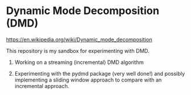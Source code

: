 # Dynamic Mode Decomposition (DMD)

https://en.wikipedia.org/wiki/Dynamic_mode_decomposition

This repository is my sandbox for experimenting with DMD.

1. Working on a streaming (incremental) DMD algorithm

2. Experimenting with the pydmd package (very well done!) and possibly
implementing a sliding window approach to compare with an incremental
approach.